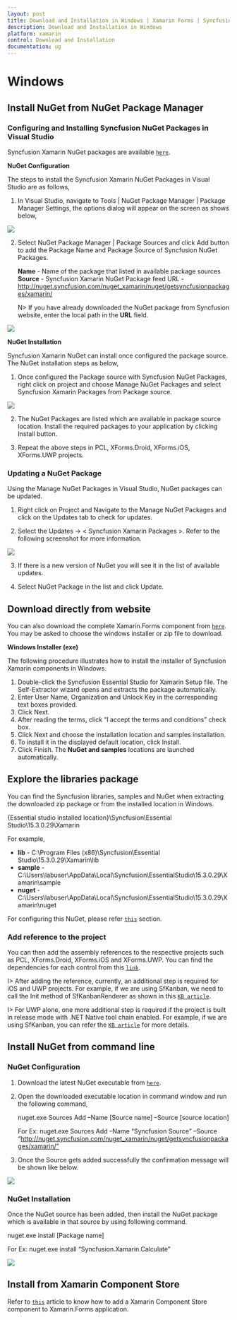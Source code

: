 ```yaml
---
layout: post
title: Download and Installation in Windows | Xamarin Forms | Syncfusion
description: Download and Installation in Windows
platform: xamarin
control: Download and Installation
documentation: ug
---
```


# Windows

## Install NuGet from NuGet Package Manager

### Configuring and Installing Syncfusion NuGet Packages in Visual Studio

Syncfusion Xamarin NuGet packages are available [`here`](http://nuget.syncfusion.com/package/xamarin).

**NuGet Configuration**

The steps to install the Syncfusion Xamarin NuGet Packages in Visual Studio are as follows,

1. In Visual Studio, navigate to Tools | NuGet Package Manager | Package Manager Settings, the options dialog will appear on the screen as shows below,

![](images/img8.png)

2. Select NuGet Package Manager | Package Sources and click Add button to add the Package Name and Package Source of Syncfusion NuGet Packages.

   **Name** - Name of the package that listed in available package sources 
   **Source** - Syncfusion Xamarin NuGet Package feed URL - http://nuget.syncfusion.com/nuget_xamarin/nuget/getsyncfusionpackages/xamarin/ 
   
   N> If you have already downloaded the NuGet package from Syncfusion website, enter the local path in the **URL** field.

![](images/img9.png)

**NuGet Installation**

Syncfusion Xamarin NuGet can install once configured the package source. The NuGet installation steps as below,

1.	Once configured the Package source with Syncfusion NuGet Packages, right click on project and choose Manage NuGet Packages and select Syncfusion Xamarin Packages from Package source.

![](images/img10.png)

2.	The NuGet Packages are listed which are available in package source location. Install the required packages to your application by clicking Install button.

3.	Repeat the above steps in PCL, XForms.Droid, XForms.iOS, XForms.UWP projects.  

### Updating a NuGet Package

Using the Manage NuGet Packages in Visual Studio, NuGet packages can be updated.

1.	Right click on Project and Navigate to the Manage NuGet Packages and click on the Updates tab to check for updates.

2.	Select the Updates -> < Syncfusion Xamarin Packages >. Refer to the following screenshot for more information.

![](images/img11.png)

3.	If there is a new version of NuGet you will see it in the list of available updates.

4.	Select NuGet Package in the list and click Update. 

## Download directly from website

You can also download the complete Xamarin.Forms component from [`here`](https://www.syncfusion.com/downloads/latest-version). You may be asked to choose the windows installer or zip file to download.

**Windows Installer (exe)**

The following procedure illustrates how to install the installer of Syncfusion Xamarin components in Windows.

1. Double-click the Syncfusion Essential Studio for Xamarin Setup file. The Self-Extractor wizard opens and extracts the package automatically.
2. Enter User Name, Organization and Unlock Key in the corresponding text boxes provided.
3. Click Next.
4. After reading the terms, click “I accept the terms and conditions” check box.
5. Click Next and choose the installation location and samples installation.
6. To install it in the displayed default location, click Install.
7. Click Finish. The **NuGet and samples** locations are launched automatically.

## Explore the libraries package

You can find the Syncfusion libraries, samples and NuGet when extracting the downloaded zip package or from the installed location in Windows.

{Essential studio installed location}\Syncfusion\Essential Studio\15.3.0.29\Xamarin

For example,

* **lib** - C:\Program Files (x86)\Syncfusion\Essential Studio\15.3.0.29\Xamarin\lib
* **sample** - C:\Users\labuser\AppData\Local\Syncfusion\EssentialStudio\15.3.0.29\Xamarin\sample
* **nuget** - C:\Users\labuser\AppData\Local\Syncfusion\EssentialStudio\15.3.0.29\Xamarin\nuget

For configuring this NuGet, please refer [`this`](https://help.syncfusion.com/xamarin/introduction/download-and-installation#configuring-and-installing-syncfusion-nuget-packages-in-visual-studio) section.

### Add reference to the project

You can then add the assembly references to the respective projects such as PCL, XForms.Droid, XForms.iOS and XForms.UWP. You can find the dependencies for each control from this [`link`](https://help.syncfusion.com/xamarin/introduction/control-dependencies).

I> After adding the reference, currently, an additional step is required for iOS and UWP projects. For example, if we are using SfKanban, we need to call the Init method of SfKanbanRenderer as shown in this [`KB article`](https://www.syncfusion.com/kb/7171).

I> For UWP alone, one more additional step is required if the project is built in release mode with .NET Native tool chain enabled. For example, if we are using SfKanban, you can refer the [`KB article`](https://www.syncfusion.com/kb/7170) for more details.

## Install NuGet from command line

### NuGet Configuration

1. Download the latest NuGet executable from [`here`](https://dist.nuget.org/win-x86-commandline/latest/nuget.exe).

2. Open the downloaded executable location in command window and run the following command,

   nuget.exe Sources Add –Name [Source name] –Source [source location]

   For Ex: nuget.exe Sources Add –Name “Syncfusion Source” –Source “http://nuget.syncfusion.com/nuget_xamarin/nuget/getsyncfusionpackages/xamarin/”

3. Once the Source gets added successfully the confirmation message will be shown like below.

![](images/img12.png)

### NuGet Installation

Once the NuGet source has been added, then install the NuGet package which is available in that source by using following command.

nuget.exe install [Package name]

For Ex: nuget.exe install “Syncfusion.Xamarin.Calculate” 

![](images/img13.png)

## Install from Xamarin Component Store

Refer to [`this`](https://developer.xamarin.com/guides/cross-platform/xamarin-studio/components_walkthrough/) article to know how to add a Xamarin Component Store component to Xamarin.Forms application.



